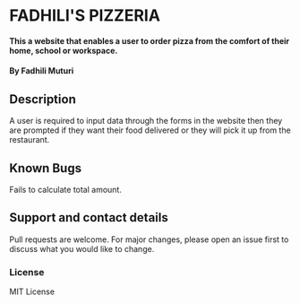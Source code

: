 # FADHILI'S PIZZERIA
#### This a website that enables a user to order pizza from the comfort of their home, school or workspace.
#### By Fadhili Muturi
## Description
A user is required to input data through the forms in the website then they are prompted if they want their food delivered or they will pick it up from the restaurant.
## Known Bugs
Fails to calculate total amount.
## Support and contact details
Pull requests are welcome. For major changes, please open an issue first to discuss what you would like to change.
### License
MIT License
